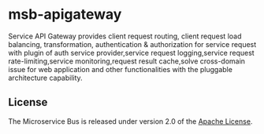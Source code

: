 msb-apigateway
===============
Service API Gateway provides client request routing, client request load balancing, transformation, authentication & authorization for service request with plugin of auth service provider,service request logging,service request rate-limiting,service monitoring,request result cache,solve cross-domain issue for web application and other functionalities with the pluggable architecture capability.

## License
The Microservice Bus is released under version 2.0 of the [Apache License][].

[Apache License]: http://www.apache.org/licenses/LICENSE-2.0
